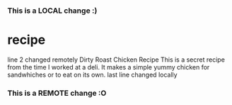 ### This is a LOCAL change :)
# recipe
line 2 changed remotely
Dirty Roast Chicken Recipe
This is a secret recipe from the time I worked at a deli. It makes a simple yummy chicken for sandwhiches or to eat on its own. 
last line changed locally
### This is a REMOTE change :O
